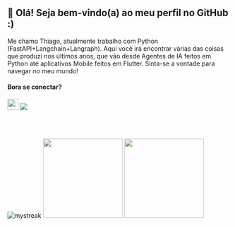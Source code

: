 <h2>👋 Olá! Seja bem-vindo(a) ao meu perfil no GitHub :) </h2>

 <p>Me chamo Thiago, atualmente trabalho com Python (FastAPI+Langchain+Langraph).
   Aqui você irá encontrar várias das coisas que produzi nos últimos anos, que vão desde Agentes de IA feitos em Python
   até aplicativos Mobile feitos em Flutter. Sinta-se a vontade para navegar no meu mundo!
</p>

<h4>Bora se conectar?</h4>
<p><a href="https://www.linkedin.com/in/thiago-dias-149b7626a/"><img src="https://img.shields.io/badge/linkedin-%230077B5.svg?&style=for-the-badge&logo=linkedin&logoColor=white" height=25></a>
<a href = "mailto:thiagodias.contact@gmail.com"><img src="https://img.shields.io/badge/-Gmail-%23333?style=for-the-badge&logo=gmail&logoColor=white" target="_blank"></a> </p>

</div>

<br><br>
<p>
<img src="https://github-readme-streak-stats.herokuapp.com/?user=thiago-dsd" alt="mystreak"/>
<img height="180em" src="https://github-readme-stats-sigma-five.vercel.app/api?username=thiago-dsd&show_icons=true">
<img height="180em" src="https://github-readme-stats-sigma-five.vercel.app/api/top-langs/?username=thiago-dsd&layout=compact"/>
</p>
